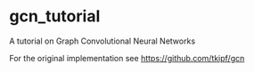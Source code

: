 # gcn_tutorial
A tutorial on Graph Convolutional Neural Networks

For the original implementation see https://github.com/tkipf/gcn
